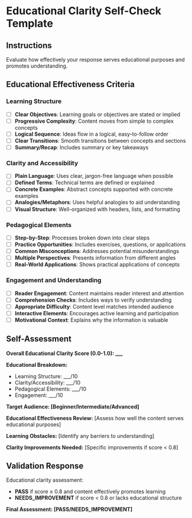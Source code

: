 # Educational Clarity Self-Check Template

## Instructions
Evaluate how effectively your response serves educational purposes and promotes understanding.

## Educational Effectiveness Criteria

### Learning Structure
- [ ] **Clear Objectives**: Learning goals or objectives are stated or implied
- [ ] **Progressive Complexity**: Content moves from simple to complex concepts
- [ ] **Logical Sequence**: Ideas flow in a logical, easy-to-follow order
- [ ] **Clear Transitions**: Smooth transitions between concepts and sections
- [ ] **Summary/Recap**: Includes summary or key takeaways

### Clarity and Accessibility
- [ ] **Plain Language**: Uses clear, jargon-free language when possible
- [ ] **Defined Terms**: Technical terms are defined or explained
- [ ] **Concrete Examples**: Abstract concepts supported with concrete examples
- [ ] **Analogies/Metaphors**: Uses helpful analogies to aid understanding
- [ ] **Visual Structure**: Well-organized with headers, lists, and formatting

### Pedagogical Elements
- [ ] **Step-by-Step**: Processes broken down into clear steps
- [ ] **Practice Opportunities**: Includes exercises, questions, or applications
- [ ] **Common Misconceptions**: Addresses potential misunderstandings
- [ ] **Multiple Perspectives**: Presents information from different angles
- [ ] **Real-World Applications**: Shows practical applications of concepts

### Engagement and Understanding
- [ ] **Reader Engagement**: Content maintains reader interest and attention
- [ ] **Comprehension Checks**: Includes ways to verify understanding
- [ ] **Appropriate Difficulty**: Content level matches intended audience
- [ ] **Interactive Elements**: Encourages active learning and participation
- [ ] **Motivational Context**: Explains why the information is valuable

## Self-Assessment

**Overall Educational Clarity Score (0.0-1.0): ___**

**Educational Breakdown:**
- Learning Structure: ___/10
- Clarity/Accessibility: ___/10
- Pedagogical Elements: ___/10
- Engagement: ___/10

**Target Audience: [Beginner/Intermediate/Advanced]**

**Educational Effectiveness Review:**
[Assess how well the content serves educational purposes]

**Learning Obstacles:**
[Identify any barriers to understanding]

**Clarity Improvements Needed:**
[Specific improvements if score < 0.8]

## Validation Response

Educational clarity assessment:
- **PASS** if score ≥ 0.8 and content effectively promotes learning
- **NEEDS_IMPROVEMENT** if score < 0.8 or lacks educational structure

**Final Assessment: [PASS/NEEDS_IMPROVEMENT]**